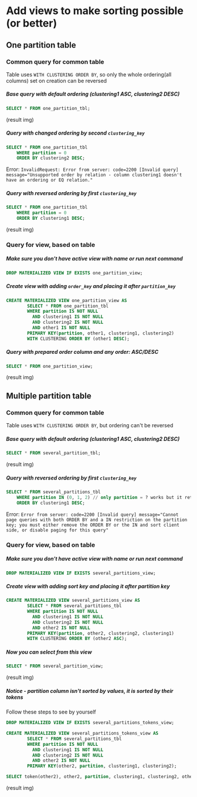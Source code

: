 # Add views to make sorting possible (or better)

## One partition table
### Common query for common table
Table uses ```WITH CLUSTERING ORDER BY```, so only the whole ordering(all columns) set on creation can be reversed

##### Base query with default ordering (clustering1 ASC, clustering2 DESC)
```SQL 
SELECT * FROM one_partition_tbl;
```
(result img)

##### Query with changed ordering by second `clustering_key`
```SQL
SELECT * FROM one_partition_tbl 
    WHERE partition = 0 
    ORDER BY clustering2 DESC;
``` 
Error: ```InvalidRequest: Error from server: code=2200 [Invalid query] message="Unsupported order by relation - column clustering1 doesn't have an ordering or EQ relation."```

##### Query with reversed ordering by first `clustering_key`
```SQL
SELECT * FROM one_partition_tbl 
    WHERE partition = 0 
    ORDER BY clustering1 DESC;
```
(result img)

### Query for view, based on table
##### Make sure you don't have active view with name or run next command
```SQL 
DROP MATERIALIZED VIEW IF EXISTS one_partition_view;
```
##### Create view with adding `order_key` and placing it after `partition_key`
```SQL
CREATE MATERIALIZED VIEW one_partition_view AS
        SELECT * FROM one_partition_tbl
        WHERE partition IS NOT NULL 
          AND clustering1 IS NOT NULL 
          AND clustering2 IS NOT NULL 
          AND other1 IS NOT NULL
        PRIMARY KEY(partition, other1, clustering1, clustering2)
        WITH CLUSTERING ORDER BY (other1 DESC);
```
##### Query with prepared order column and any order: ASC/DESC
```SQL
SELECT * FROM one_partition_view;
```
(result img)



## Multiple partition table
### Common query for common table
Table uses ```WITH CLUSTERING ORDER BY```, but ordering can't be reversed

##### Base query with default ordering (clustering1 ASC, clustering2 DESC)
```SQL 
SELECT * FROM several_partition_tbl;
```
(result img)

##### Query with reversed ordering by first `clustering_key`
```SQL
SELECT * FROM several_partitions_tbl 
    WHERE partition IN (0, 1, 2) // only partition = ? works but it returns rows only for one partition
    ORDER BY clustering1 DESC;
``` 
Error: ```Error from server: code=2200 [Invalid query] message="Cannot page queries with both ORDER BY and a IN restriction on the partition key; you must either remove the ORDER BY or the IN and sort client side, or disable paging for this query"```

### Query for view, based on table
##### Make sure you don't have active view with name or run next command
```SQL 
DROP MATERIALIZED VIEW IF EXISTS several_partitions_view;
```
##### Create view with adding sort key and placing it after partition key
```SQL
CREATE MATERIALIZED VIEW several_partitions_view AS
        SELECT * FROM several_partitions_tbl
        WHERE partition IS NOT NULL 
          AND clustering1 IS NOT NULL 
          AND clustering2 IS NOT NULL 
          AND other2 IS NOT NULL
        PRIMARY KEY(partition, other2, clustering2, clustering1)
        WITH CLUSTERING ORDER BY (other2 ASC);
```
##### Now you can select from this view
```SQL
SELECT * FROM several_partition_view;
```
(result img)

##### Notice - partition column isn't sorted by values, it is sorted by their tokens
Follow these steps to see by yourself
```SQL
DROP MATERIALIZED VIEW IF EXISTS several_partitions_tokens_view;
```
```SQL
CREATE MATERIALIZED VIEW several_partitions_tokens_view AS
        SELECT * FROM several_partitions_tbl
        WHERE partition IS NOT NULL 
          AND clustering1 IS NOT NULL 
          AND clustering2 IS NOT NULL 
          AND other2 IS NOT NULL
        PRIMARY KEY(other2, partition, clustering1, clustering2);
```
```SQL
SELECT token(other2), other2, partition, clustering1, clustering2, other1 from several_partitions_tokens_view;
```
(result img)
